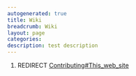 ```yaml
---
autogenerated: true
title: Wiki
breadcrumb: Wiki
layout: page
categories: 
description: test description
---
```


1.  REDIRECT [Contributing\#This\_web\_site](Contributing#This_web_site)
